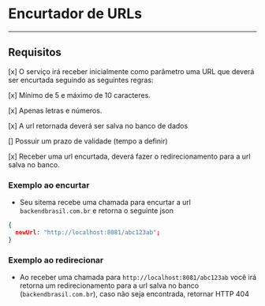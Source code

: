 # Encurtador de URLs

---

## Requisitos

[x] O serviço irá receber inicialmente como parâmetro uma URL que deverá ser encurtada seguindo as seguintes regras:

[x] Mínimo de 5 e máximo de 10 caracteres.

[x] Apenas letras e números.

[x] A url retornada deverá ser salva no banco de dados

[] Possuir um prazo de validade (tempo a definir)

[x] Receber uma url encurtada, deverá fazer o redirecionamento para a url salva no banco.

### Exemplo ao encurtar

- Seu sitema recebe uma chamada para encurtar a url `backendbrasil.com.br` e retorna o seguinte json

```json
{
  newUrl: "http://localhost:8081/abc123ab";
}
```

### Exemplo ao redirecionar

- Ao receber uma chamada para `http://localhost:8081/abc123ab` você irá retorna um redirecionamento para a url salva no banco (`backendbrasil.com.br`), caso não seja encontrada, retornar HTTP 404
